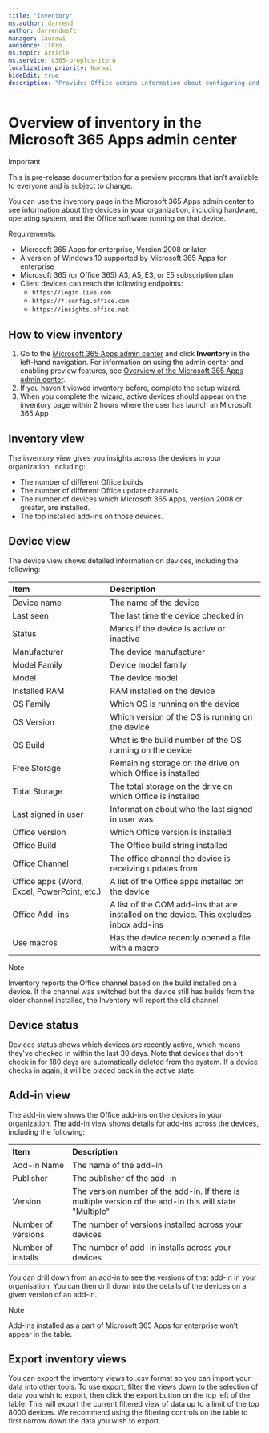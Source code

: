 ```yaml
---
title: "Inventory"
ms.author: darrend
author: darrendmsft
manager: laurawi
audience: ITPro
ms.topic: article
ms.service: o365-proplus-itpro
localization_priority: Normal
hideEdit: true
description: "Provides Office admins information about configuring and using inventory in Microsoft 365 Apps admin center to view their managed devices"
---
```


# Overview of inventory in the Microsoft 365 Apps admin center

> [!IMPORTANT]
> This is pre-release documentation for a preview program that isn’t available to everyone and is subject to change.

You can use the inventory page in the Microsoft 365 Apps admin center to see information about the devices in your organization, including hardware, operating system, and the Office software running on that device.

Requirements:
- Microsoft 365 Apps for enterprise, Version 2008 or later
- A version of Windows 10 supported by Microsoft 365 Apps for enterprise
- Microsoft 365 (or Office 365) A3, A5, E3, or E5 subscription plan
- Client devices can reach the following endpoints: 
  - ```https://login.live.com```
  - ```https://*.config.office.com```
  - ```https://insights.office.net```

## How to view inventory

1. Go to the [Microsoft 365 Apps admin center](https://config.office.com) and click **Inventory** in the left-hand navigation. For information on using the admin center and enabling preview features, see [Overview of the Microsoft 365 Apps admin center](overview.md).
2. If you haven't viewed inventory before, complete the setup wizard.
3. When you complete the wizard, active devices  should appear on the inventory page within 2 hours where the user has launch an Microsoft 365 App

## Inventory view

The inventory view gives you insights across the devices in your organization, including:

- The number of different Office builds
- The number of  different Office update channels
- The number of devices which Microsoft 365 Apps, version 2008 or greater, are installed.
- The top installed add-ins on those devices.

## Device view

The device view shows detailed information on devices, including the following:

| Item | Description |
|:-----|:-----|
| Device name | The name of the device |
| Last seen | The last time the device checked in |
| Status |	Marks if the device is active or inactive |
| Manufacturer | The device manufacturer |
| Model Family | Device model family |
| Model | The device model  |
| Installed RAM | RAM installed on the device |
| OS Family | Which OS is running on the device |
| OS Version| Which version of the OS is running on the device |
| OS Build| What is the build number of the OS running on the device |
| Free Storage| Remaining storage on the drive on which Office is installed |
| Total Storage| The total storage on the drive on which Office is installed |
| Last signed in user | Information about who the last signed in user was |
| Office Version| Which Office version is installed |
| Office Build| The Office build string installed |
| Office Channel| The office channel the device is receiving updates from |
| Office apps (Word, Excel, PowerPoint, etc.)| A list of the Office apps installed on the device |
| Office Add-ins | A list of the COM add-ins that are installed on the device. This excludes inbox add-ins |
| Use macros | Has the device recently opened a file with a macro |

> [!NOTE]
> Inventory reports the Office channel based on the build installed on a device. If the channel was switched but the device still has builds from the older channel installed, the Inventory will report the old channel.

## Device status

Devices status shows which devices are recently active, which means they've checked in within the last 30 days. Note that devices that don't check in for 180 days are automatically deleted from the system. If a device checks in again, it will be placed back in the active state.

## Add-in view

The add-in view shows the Office add-ins on the devices in your organization. The add-in view shows details for add-ins across the devices, including the following:

| Item | Description |
|:-----|:-----|
| Add-in Name | The name of the add-in |
| Publisher | The publisher of the add-in |
| Version | The version number of the add-in. If there is multiple version of the add-in this will state "Multiple" |
| Number of versions | The number of versions installed across your devices |
| Number of installs | The number of add-in installs across your devices |

You can drill down from an add-in to see the versions of that add-in in your organisation. You can then drill down into the details of the devices on a given version of an add-in.

> [!NOTE]
> Add-ins installed as a part of Microsoft 365 Apps for enterprise won’t appear in the table.

## Export inventory views

You can export the inventory views to .csv format so you can import your data into other tools. To use export, filter the views down to the selection of data you wish to export, then click the export button on the top left of the table. This will export the current filtered view of data up to a limit of the top 8000 devices. We recommend using the filtering controls on the table to first narrow down the data you wish to export.
